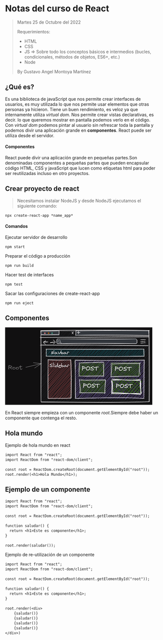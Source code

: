 # Notas del curso de React

> Martes 25 de Octubre del 2022
>
> Requerimientos:
> - HTML
> - CSS
> - JS => Sobre todo los conceptos básicos e intermedios (bucles, condicionales, métodos de objetos, ES6+, etc.)
> - Node
>
> By Gustavo Angel Montoya Martínez

## ¿Qué es? 

Es una biblioteca de javaScript que nos permite crear interfaces de usuarios, es muy utilizada lo que nos permite usar elementos que otras personas ya hicieron.
Tiene un buen rendimiento, es veloz ya que internamente utiliza *virtual dom*. 
Nos permite crear vistas declarativas, es decir. lo que queremos mostrar en pantalla podemos verlo en el código.
Con *virtual dom* podemos pintar al usuario sin refrescar toda la pantalla y podemos divir una aplicación grande en **componentes**.
React puede ser utiliza desde el servidor.

#### Componentes 

React puede divir una aplicación grande en pequeñas partes.Son denominadas componentes a pequeñas partes que pueden encapsular código HTML, CSS y javaScript que lucen como etiquetas html para poder ser reutilizadas incluso en otro proyectos.

## Crear proyecto de react

> Necesitamos instalar NodeJS y desde NodeJS ejecutamos el siguiente comando:

```
npx create-react-app *name_app*
```
#### Comandos 

Ejecutar servidor de desarrollo 

```
npm start
```

Preparar el código a producción
```
npm run build 
```

Hacer test de interfaces 
```
npm test
```

Sacar las configuraciones de create-react-app
```
npm run eject
```

## Componentes 

![Componentes](componentes.png)

En React siempre empieza con un componente *root*.Siempre debe haber un componente que contenga el resto.

## Hola mundo

Ejemplo de hola mundo en react

```
import React from "react";
import ReactDom from "react-dom/client";

const root = ReactDom.createRoot(document.getElementById("root"));
root.render(<h1>Hola Mundo</h1>);

```

## Ejemplo de un componente

```
import React from "react";
import ReactDom from "react-dom/client";

const root = ReactDom.createRoot(document.getElementById("root"));

function saludar() {
  return <h1>Este es componente</h1>;
}

root.render(saludar());

```

Ejemplo de re-utilización de un componente

```
import React from "react";
import ReactDom from "react-dom/client";

const root = ReactDom.createRoot(document.getElementById("root"));

function saludar() {
  return <h1>Este es componente</h1>;
}

root.render(<div>
    {saludar()}
    {saludar()}
    {saludar()}
    {saludar()}
</div>)
```
